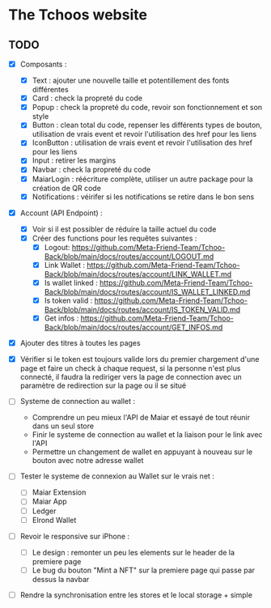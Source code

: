 # The Tchoos website

## TODO
- [x] Composants : 
    - [x] Text : ajouter une nouvelle taille et potentillement des fonts différentes
    - [x] Card : check la propreté du code
    - [x] Popup : check la propreté du code, revoir son fonctionnement et son style
    - [x] Button : clean total du code, repenser les différents types de bouton, utilisation de vrais event et revoir l'utilisation des href pour les liens
    - [x] IconButton : utilisation de vrais event et revoir l'utilisation des href pour les liens
    - [x] Input : retirer les margins
    - [x] Navbar : check la propreté du code
    - [x] MaiarLogin : réécriture complète, utiliser un autre package pour la création de QR code
    - [x] Notifications : véirifer si les notifications se retire dans le bon sens
- [x] Account (API Endpoint) :
    - [x] Voir si il est possibler de réduire la taille actuel du code
    - [x] Créer des functions pour les requêtes suivantes : 
        - [x] Logout: https://github.com/Meta-Friend-Team/Tchoo-Back/blob/main/docs/routes/account/LOGOUT.md
        - [x] Link Wallet : https://github.com/Meta-Friend-Team/Tchoo-Back/blob/main/docs/routes/account/LINK_WALLET.md
        - [x] Is wallet linked : https://github.com/Meta-Friend-Team/Tchoo-Back/blob/main/docs/routes/account/IS_WALLET_LINKED.md
        - [x] Is token valid : https://github.com/Meta-Friend-Team/Tchoo-Back/blob/main/docs/routes/account/IS_TOKEN_VALID.md
        - [x] Get infos : https://github.com/Meta-Friend-Team/Tchoo-Back/blob/main/docs/routes/account/GET_INFOS.md
- [x] Ajouter des titres à toutes les pages
- [x] Vérifier si le token est toujours valide lors du premier chargement d'une page et faire un check à chaque request, si la personne n'est plus connecté, il faudra la rediriger vers la page de connection avec un paramètre de redirection sur la page ou il se situé

- [ ] Systeme de connection au wallet :
    - Comprendre un peu mieux l'API de Maiar et essayé de tout réunir dans un seul store
    - Finir le systeme de connection au wallet et la liaison pour le link avec l'API
    - Permettre un changement de wallet en appuyant à nouveau sur le bouton avec notre adresse wallet
- [ ] Tester le systeme de connexion au Wallet sur le vrais net :
    - [ ] Maiar Extension
    - [ ] Maiar App
    - [ ] Ledger
    - [ ] Elrond Wallet
- [ ] Revoir le responsive sur iPhone :
    - [ ] Le design : remonter un peu les elements sur le header de la premiere page
    - [ ] Le bug du bouton "Mint a NFT" sur la premiere page qui passe par dessus la navbar
- [ ] Rendre la synchronisation entre les stores et le local storage + simple  